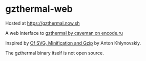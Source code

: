 # gzthermal-web

Hosted at https://gzthermal.now.sh

A web interface to [gzthermal by caveman on encode.ru](https://encode.ru/threads/1889-gzthermal-pseudo-thermal-view-of-Gzip-Deflate-compression-efficiency)

Inspired by [Of SVG, Minification and Gzip](https://blog.usejournal.com/of-svg-minification-and-gzip-21cd26a5d007) by Anton Khlynovskiy.

The gzthermal binary itself is not open source.
